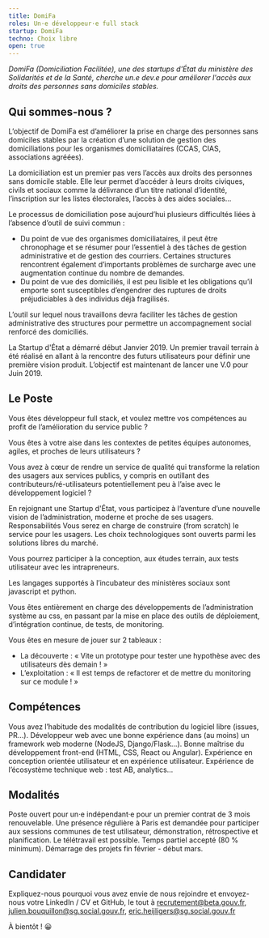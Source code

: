 ```yaml
---
title: DomiFa
roles: Un·e développeur·e full stack
startup: DomiFa
techno: Choix libre
open: true
---
```


*DomiFa (Domiciliation Facilitée), une des startups d'État du ministère des Solidarités et de la Santé, cherche un.e dev.e pour améliorer l'accès aux droits des personnes sans domiciles stables.*

<!--more-->

## Qui sommes-nous ?

L’objectif de DomiFa est d’améliorer la prise en charge des personnes sans domiciles stables par la création d’une solution de gestion des domiciliations pour les organismes domiciliataires (CCAS, CIAS, associations agréées). 

La domiciliation est un premier pas vers l’accès aux droits des personnes sans domicile stable. Elle leur permet d’accéder à leurs droits civiques, civils et sociaux comme la délivrance d’un titre national d’identité, l’inscription sur les listes électorales, l’accès à des aides sociales… 

Le processus de domiciliation pose aujourd’hui plusieurs difficultés liées à l’absence d’outil de suivi commun :
- Du point de vue des organismes domiciliataires, il peut être chronophage et se résumer pour l’essentiel à des tâches de gestion administrative et de gestion des courriers. Certaines structures rencontrent également d’importants problèmes de surcharge avec une augmentation continue du nombre de demandes. 
- Du point de vue des domiciliés, il est peu lisible et les obligations qu’il emporte sont susceptibles d’engendrer des ruptures de droits préjudiciables à des individus déjà fragilisés. 

L’outil sur lequel nous travaillons devra faciliter les tâches de gestion administrative des structures pour permettre un accompagnement social renforcé des domiciliés. 

La Startup d'État a démarré début Janvier 2019. Un premier travail terrain à été réalisé en allant à la rencontre des futurs utilisateurs pour définir une première vision produit. L’objectif est maintenant de lancer une V.0 pour Juin 2019. 

## Le Poste 

Vous êtes développeur full stack, et voulez mettre vos compétences au profit de l’amélioration du service public ?

Vous êtes à votre aise dans les contextes de petites équipes autonomes, agiles, et proches de leurs utilisateurs ?

Vous avez à cœur de rendre un service de qualité qui transforme la relation des usagers aux services publics, y compris en outillant des contributeurs/ré-utilisateurs potentiellement peu à l’aise avec le développement logiciel ? 

En rejoignant une Startup d'État, vous participez à l’aventure d’une nouvelle vision de  l’administration, moderne et proche de ses usagers.
Responsabilités 
Vous serez en charge de construire (from scratch) le service pour les usagers. Les choix technologiques sont ouverts parmi les solutions libres du marché.

Vous pourrez participer à la conception, aux études terrain, aux tests utilisateur avec les intrapreneurs.

Les langages supportés à l’incubateur des ministères sociaux sont javascript et python. 

Vous êtes entièrement en charge des développements de l’administration système au css, en passant par la mise en place des outils de déploiement, d’intégration continue, de tests, de monitoring.

Vous êtes en mesure de jouer sur 2 tableaux :
- La découverte : « Vite un prototype pour tester une hypothèse avec des utilisateurs dès demain ! » 
- L’exploitation : « Il est temps de refactorer et de mettre du monitoring sur ce module ! »

## Compétences

Vous avez l’habitude des modalités de contribution du logiciel libre (issues, PR…).
Développeur web avec une bonne expérience dans (au moins) un framework web moderne (NodeJS, Django/Flask...).
Bonne maîtrise du développement front-end (HTML, CSS, React ou Angular).
Expérience en conception orientée utilisateur et en expérience utilisateur.
Expérience de l’écosystème technique web : test AB, analytics…

## Modalités

Poste ouvert pour un·e indépendant·e pour un premier contrat de 3 mois renouvelable.
Une présence régulière à Paris est demandée pour participer aux sessions communes de test utilisateur, démonstration, rétrospective et planification. Le  télétravail est possible.
Temps partiel accepté (80 % minimum).
Démarrage des projets fin février - début mars.

## Candidater

Expliquez-nous pourquoi vous avez envie de nous rejoindre et envoyez-nous votre LinkedIn / CV et GitHub, le tout à recrutement@beta.gouv.fr, julien.bouquillon@sg.social.gouv.fr, eric.heijligers@sg.social.gouv.fr

À bientôt ! 😀



